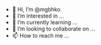 - 👋 Hi, I’m @mgbhko
- 👀 I’m interested in ...
- 🌱 I’m currently learning ...
- 💞️ I’m looking to collaborate on ...
- 📫 How to reach me ...

<!---
mgbhko/mgbhko is a ✨ special ✨ repository because its `README.md` (this file) appears on your GitHub profile.
You can click the Preview link to take a look at your changes.
--->
